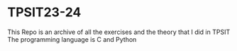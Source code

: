 # TPSIT23-24
This Repo is an archive of all the exercises and the theory that I did in TPSIT The programming language is C and Python
